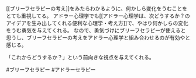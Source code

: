 [[ブリーフセラピーの考え]]をみたらわかるように、何かしら変化をうむことをとても重視してる。
アドラー心理学でも[[アドラー心理学は、次どうするか？のアイデアを生み出してくれる便利な心理学・考え方]]で、やはり何かしらの変化をうむ勇気を与えてくれる。
なので、勇気づけにブリーフセラピーが使えると思うし、ブリーフセラピーの考えをアドラー心理学と組み合わせるのが有効やと感じる。

「これからどうするか？」という前向きな視点を与えてくれる。

#ブリーフセラピー #アドラーセラピー